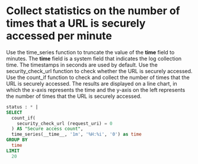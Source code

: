 # Collect statistics on the number of times that a URL is securely accessed per minute

Use the time_series function to truncate the value of the **time** field to minutes. The **time** field is a system field that indicates the log collection time. The timestamps in seconds are used by default. Use the security_check_url function to check whether the URL is securely accessed. Use the count_if function to check and collect the number of times that the URL is securely accessed. The results are displayed on a line chart, in which the x-axis represents the time and the y-axis on the left represents the number of times that the URL is securely accessed.

```SQL
status : * |
SELECT
  count_if(
    security_check_url (request_uri) = 0
  ) AS "Secure access count",
  time_series(__time__, '1m', '%H:%i', '0') as time
GROUP BY
  time
LIMIT
  20
```

